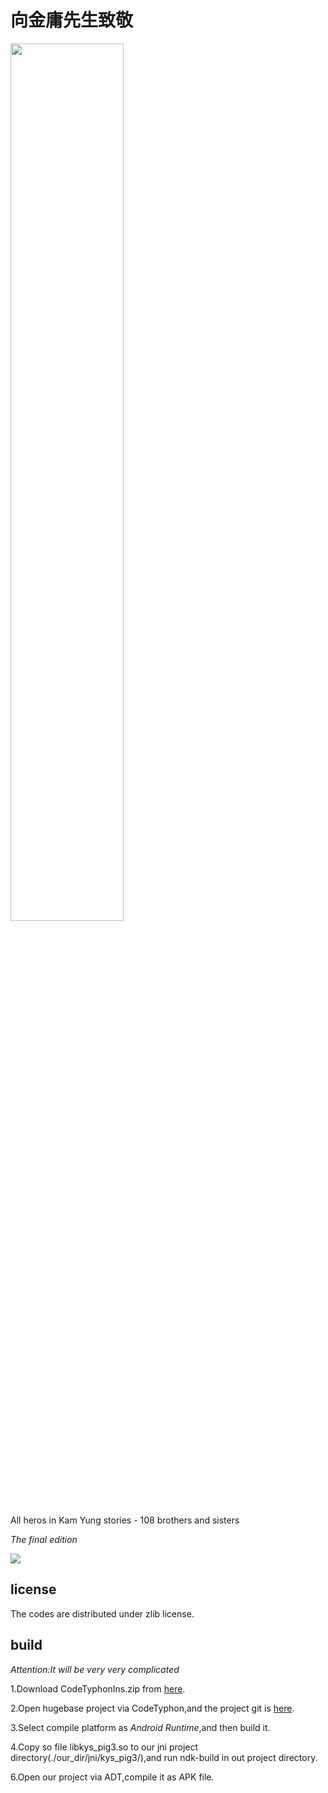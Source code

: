 # 向金庸先生致敬

<img src='https://raw.githubusercontent.com/scarsty/kys-more/master/mods/hugebase/13.png' width='60%'/>

All heros in Kam Yung stories - 108 brothers and sisters

*The final edition*

<img src='https://raw.githubusercontent.com/scarsty/kys-more/master/mods/hugebase/12.jpg'/>

## license

The codes are distributed under zlib license.

## build

*Attention:It will be very very complicated*

1.Download CodeTyphonIns.zip from [here](http://www.pilotlogic.com/sitejoom/index.php/downloads/category/14-codetyphon).

2.Open hugebase project via CodeTyphon,and the project git is [here](https://github.com/scarsty/hugebase).

3.Select compile platform as *Android Runtime*,and then build it.

4.Copy so file libkys_pig3.so to our jni project directory(./our_dir/jni/kys_pig3/),and run ndk-build in out project directory.

6.Open our project via ADT,compile it as APK file.

